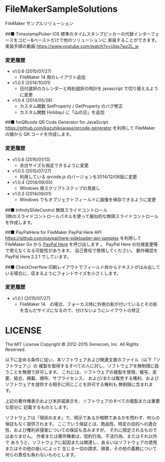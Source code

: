 # FileMakerSampleSolutions
FileMaker サンプルソリューション

##■ TimestampPicker
iOS 標準のタイムスタンプピッカーの代替インターフェースをコピー&ペーストだけで他のソリューションに
実装することができます。  
実装手順の動画 https://www.youtube.com/watch?v=Ulqs7wz2L_w
### 変更履歴
* v1.0.6 (2015/07/27)
    * FileMaker 14 用のレイアウト追加
* v1.0.5 (2014/10/01)
    * 日付選択のカレンダーと時刻選択の時計を javascript で切り替えるように変更
* v1.0.4 (2014/05/26)
    * カスタム関数 SetProperty / GetProperty のバグ修正
    * カスタム関数 HolidayJ に「山の日」を追加

##■ fmQRcode
QR Code Generator for JavaScript
https://github.com/kazuhikoarase/qrcode-generator
を利用して FileMaker の値から QR コードを作成します。
### 変更履歴
* v1.0.6 (2016/01/13)
    * 余白サイズも指定できるように変更
* v1.0.5 (2015/07/27)
    * 利用している qrcode.js のバージョンを2014/12/08版に変更
* v1.0.4 (2014/09/05)
    * Windows 用スクリプトステップの見直し  
* v1.0.3 (2014/09/01)
    * Windows でもオブジェクトフィールドに画像を保存できるように変更

##■ InfinitySlideControl
無限スライドコントロール  
3枚のスライドコントロールパネルを使って擬似的な無限スライドコントロールを作成します。

##■ PayPalHere for FileMaker
PayPal Here API
https://github.com/paypal/here-sideloader-api-samples
を利用して FileMaker Go から [PayPal Here](https://itunes.apple.com/jp/app/paypal-here/id505911015?mt=8) を呼び出します 。
PayPal Here の仕様変更等で使えなくなる可能性があります。
自己責任で使用してください。
動作確認を PayPal Here 2.2.1 でしています。

##■ CheckOverflow
印刷レイアウトでフィールド枠からテキストがはみ出している場合に、収まるようにフォントサイズを小さくします。
### 変更履歴
* v1.0.1 (2015/07/27)
  * FileMaker 14　の場合、フォーカス時に外側の影が付いているとその影を含んだサイズになるので、付けないようにレイアウトの修正


# LICENSE
The MIT License
Copyright © 2012-2015 Genecom, Inc. All Rights Reserved.

以下に定める条件に従い、本ソフトウェアおよび関連文書のファイル（以下「ソフトウェア」）の
複製を取得するすべての人に対し、ソフトウェアを無制限に扱うことを無償で許可します。
これには、ソフトウェアの複製を使用、複写、変更、結合、掲載、頒布、サブライセンス、
および/または販売する権利、およびソフトウェアを提供する相手に同じことを許可する権利も
無制限に含まれます。

上記の著作権表示および本許諾表示を、ソフトウェアのすべての複製または重要な部分に
記載するものとします。

ソフトウェアは「現状のまま」で、明示であるか暗黙であるかを問わず、何らの保証もなく提供されます。
ここでいう保証とは、商品性、特定の目的への適合性、および権利非侵害についての保証も含みますが、
それに限定されるものではありません。 作者または著作権者は、契約行為、不法行為、またはそれ以外で
あろうと、ソフトウェアに起因または関連し、あるいはソフトウェアの使用またはその他の扱いによって
生じる一切の請求、損害、その他の義務について何らの責任も負わないものとします。
